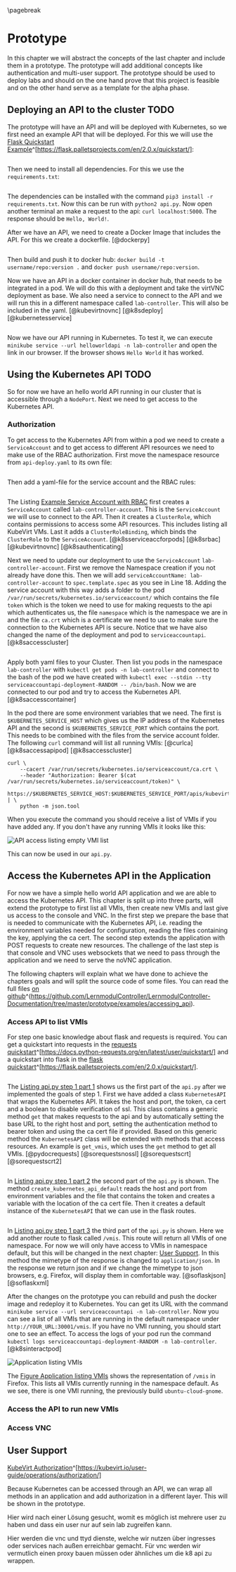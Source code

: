 \pagebreak

# Prototype

In this chapter we will abstract the concepts of the last chapter and include them in a prototype. The prototype will add additional concepts like authentication and multi-user support. The prototype should be used to deploy labs and should on the one hand prove that this project is feasible and on the other hand serve as a template for the alpha phase.

## Deploying an API to the cluster TODO

The prototype will have an API and will be deployed with Kubernetes, so we first need an example API that will be deployed. For this we will use the [Flask Quickstart Example](https://flask.palletsprojects.com/en/2.0.x/quickstart/)^[https://flask.palletsprojects.com/en/2.0.x/quickstart/]:

~~~{#lst:exmplapi .py .long .numberLines caption="api.py" include=prototype/examples/hello_world_api/api.py}
~~~

Then we need to install all dependencies. For this we use the `requirements.txt`:

~~~{#lst:exmplrequirements .txt .long .numberLines caption="requirements.txt" include=prototype/examples/hello_world_api/requirements.txt}
~~~

The dependencies can be installed with the command `pip3 install -r requirements.txt`. Now this can be run with `python2 api.py`. Now open another terminal an make a request to the api: `curl localhost:5000`. The response should be `Hello, World!`.

After we have an API, we need to create a Docker Image that includes the API. For this we create a dockerfile. [@dockerpy]


~~~{#lst:exmpldockerfile .dockerfile .long .numberLines caption="dockerfile" include=prototype/examples/hello_world_api/dockerfile}
~~~

Then build and push it to docker hub: `docker build -t username/repo:version .` and `docker push username/repo:version`.

Now we have an API in a docker container in docker hub, that needs to be integrated in a pod. We will do this with a deployment and take the virtVNC deployment as base. We also need a service to connect to the API and we will run this in a different namespace called `lab-controller`. This will also be included in the yaml. [@kubevirtnovnc] [@k8sdeploy] [@kubernetesservice]

~~~{#lst:exmplapipod .yaml .long .numberLines caption="api-deploy.yaml" include=prototype/examples/hello_world_api/api-deploy.yaml}
~~~

Now we have our API running in Kubernetes. To test it, we can execute `minikube service --url helloworldapi -n lab-controller` and open the link in our browser. If the browser shows `Hello World` it has worked.

## Using the Kubernetes API TODO

So for now we have an hello world API running in our cluster that is accessible through a `NodePort`. Next we need to get access to the Kubernetes API.

### Authorization

To get access to the Kubernetes API from within a pod we need to create a `ServiceAccount` and to get access to different API resources we need to make use of the RBAC authorization. First move the namespace resource from `api-deploy.yaml` to its own file:

~~~{#lst:exmplns .yaml .long .numberLines caption="Example Namespace" include=prototype/examples/service_account_api/namespace.yaml}
~~~

Then add a yaml-file for the service account and the RBAC rules:

~~~{#lst:exmplsvcacc .yaml .long .numberLines caption="Example Service Account with RBAC" include=prototype/examples/service_account_api/serviceaccount.yaml}
~~~

The Listing [Example Service Account with RBAC](#lst:exmplsvcacc) first creates a `ServiceAccount` called `lab-controller-account`. This is the `ServiceAccount` we will use to connect to the API. Then it creates a `ClusterRole`, which contains permissions to access some API resources. This includes listing all KubeVirt VMs. Last it adds a `ClusterRoleBinding`, which binds the `ClusterRole` to the `ServiceAccount`. [@k8sserviceaccforpods] [@k8srbac] [@kubevirtnovnc] [@k8sauthenticating]

Next we need to update our deployment to use the `ServiceAccount` `lab-controller-account`. First we remove the Namespace creation if you not already have done this. Then we will add `serviceAccountName: lab-controller-account` to `spec.template.spec` as you see in Line 18. Adding the service account with this way adds a folder to the pod `/var/run/secrets/kubernetes.io/serviceaccount/` which contains the file `token` which is the token we need to use for making requests to the api which authenticates us, the file `namespace` which is the namespace we are in and the file `ca.crt` which is a certificate we need to use to make sure the connection to the Kubernetes API is secure. Notice that we have also changed the name of the deployment and pod to `serviceaccountapi`. [@k8saccesscluster]

~~~{#lst:scvaccdepl .yaml .long .numberLines caption="Example deployment with service account" include=prototype/examples/service_account_api/api-deploy.yaml}
~~~

Apply both yaml files to your Cluster. Then list you pods in the namespace `lab-controller` with `kubectl get pods -n lab-controller` and connect to the bash of the pod we have created with `kubectl exec --stdin --tty serviceaccountapi-deployment-RANDOM -- /bin/bash`. Now we are connected to our pod and try to access the Kubernetes API. [@k8saccesscontainer]

In the pod there are some environment variables that we need. The first is `$KUBERNETES_SERVICE_HOST` which gives us the IP address of the Kubernetes API and the second is `$KUBERNETES_SERVICE_PORT` which contains the port. This needs to be combined with the files from the service account folder. The following `curl` command will list all running VMIs: [@curlca] [@k8saccessapipod] [@k8saccesscluster]

~~~{#lst:curlapi .bash .long .numberLines caption="Getting all VMIs"}
curl \
    --cacert /var/run/secrets/kubernetes.io/serviceaccount/ca.crt \
    --header "Authorization: Bearer $(cat /var/run/secrets/kubernetes.io/serviceaccount/token)" \
    https://$KUBERNETES_SERVICE_HOST:$KUBERNETES_SERVICE_PORT/apis/kubevirt.io/v1alpha3/namespaces/default/virtualmachineinstances/ | \
    python -m json.tool
~~~

When you execute the command you should receive a list of VMIs if you have added any. If you don't have any running VMIs it looks like this:

![API access listing empty VMI list](./prototype/curlvmilist.png)


This can now be used in our `api.py`.

## Access the Kubernetes API in the Application

For now we have a simple hello world API application and we are able to access the Kubernetes API. This chapter is split up into three parts, will extend the prototype to first list all VMIs, then create new VMIs and last give us access to the console and VNC. In the first step we prepare the base that is needed to communicate with the Kubernetes API, i.e. reading the environment variables needed for configuration, reading the files containing the key, applying the ca cert. The second step extends the application with POST requests to create new resources. The challenge of the last step is that console and VNC uses websockets that we need to pass through the application and we need to serve the noVNC application.

The following chapters will explain what we have done to achieve the chapters goals and will split the source code of some files. You can read the full files [on github](https://github.com/LernmodulController/LernmodulController-Documentation/tree/master/prototype/examples/accessing_api)^(https://github.com/LernmodulController/LernmodulController-Documentation/tree/master/prototype/examples/accessing_api).

### Access API to list VMIs

For step one basic knowledge about flask and requests is required. You can get a quickstart into requests in the [requests quickstart](https://docs.python-requests.org/en/latest/user/quickstart/)^[https://docs.python-requests.org/en/latest/user/quickstart/] and a quickstart into flask in the [flask quickstart](https://flask.palletsprojects.com/en/2.0.x/quickstart/)^[https://flask.palletsprojects.com/en/2.0.x/quickstart/].

~~~{#lst:apistep1p1 .py .long .numberLines caption="api.py step 1 part 1" include=prototype/examples/accessing_api/api-step1.py startLine=1 endLine=38}
~~~

The [Listing api.py step 1 part 1](#lst:apistep1p1) shows us the first part of the `api.py` after we implemented the goals of step 1. First we have added a class `KubernetesAPI` that wraps the Kubernetes API. It takes the host and port, the token, ca cert and a boolean to disable verification of ssl. This class contains a generic method `get` that makes requests to the api and by automatically setting the base URL to the right host and port, setting the authentication method to bearer token and using the ca cert file if provided. Based on this generic method the `KubernetesAPI` class will be extended with methods that access resources. An example is `get_vmis`, which uses the `get` method to get all VMIs. [@pydocrequests] [@sorequestsnossl] [@sorequestscrt] [@sorequestscrt2]

~~~{#lst:apistep1p2 .py .long .numberLines caption="api.py step 1 part 2" include=prototype/examples/accessing_api/api-step1.py startLine=41 endLine=53 startFrom=41}
~~~

In [Listing api.py step 1 part 2](#lst:apistep1p2) the second part of the `api.py` is shown. The method `create_kubernetes_api_default` reads the host and port from environment variables and the file that contains the token and creates a variable with the location of the ca cert file. Then it creates a default instance of the `KubernetesAPI` that we can use in the flask routes.

~~~{#lst:apistep1p3 .py .long .numberLines caption="api.py step 1 part 3" include=prototype/examples/accessing_api/api-step1.py startLine=61 endLine=72 startFrom=61}
~~~

In [Listing api.py step 1 part 3](#lst:apistep1p3) the third part of the `api.py` is shown. Here we add another route to flask called `/vmis`. This route will return all VMIs of one namespace. For now we will only have access to VMIs in namespace default, but this will be changed in the next chapter: [User Support](#user-support). In this method the mimetype of the response is changed to `application/json`. In the response we return json and if we change the mimetype to json browsers, e.g. Firefox, will display them in comfortable way. [@soflaskjson] [@soflaskxml]

After the changes on the prototype you can rebuild and push the docker image and redeploy it to Kubernetes. You can get its URL with the command `minikube service --url serviceaccountapi -n lab-controller`. Now you can see a list of all VMIs that are running in the default namespace under `http://YOUR_URL:30001/vmis`. If you have no VMI running, you should start one to see an effect. To access the logs of your pod run the command `kubectl logs serviceaccountapi-deployment-RANDOM -n lab-controller`. [@k8sinteractpod]

![Application listing VMIs](./prototype/get_vmis.png)

The [Figure Application listing VMIs](#application-listing-vmis) shows the representation of `/vmis` in Firefox. This lists all VMIs currently running in the namespace default. As we see, there is one VMI running, the previously build `ubuntu-cloud-gnome`.

### Access the API to run new VMIs

### Access VNC

## User Support

[KubeVirt Authorization](https://kubevirt.io/user-guide/operations/authorization/)^[https://kubevirt.io/user-guide/operations/authorization/]

Because Kubernetes can be accessed through an API, we can wrap all methods in an application and add authorization in a different layer. This will be shown in the prototype.

Hier wird nach einer Lösung gesucht, womit es möglich ist mehrere user zu haben und dass ein user nur auf sein lab zugreifen kann.

Hier werden die vnc und ttyd dienste, welche wir nutzen über ingresses oder services nach außen erreichbar gemacht. Für vnc werden wir vermutlich einen proxy bauen müssen oder ähnliches um die k8 api zu wrappen.

